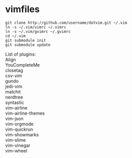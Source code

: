 # vimfiles


    git clone http://github.com/username/dotvim.git ~/.vim  
    ln -s ~/.vim/vimrc ~/.vimrc  
    ln -s ~/.vim/gvimrc ~/.gvimrc  
    cd ~/.vim  
    git submodule init  
    git submodule update  

List of plugins:   
  Align  
  YouCompleteMe  
  closetag  
  csv-vim  
  gundo  
  jedi-vim  
  matchit  
  nerdtree  
  syntastic  
  vim-airline  
  vim-airline-themes  
  vim-json  
  vim-orgmode  
  vim-quickrun  
  vim-showmarks  
  vim-slime  
  vim-vinegar  
  vim-wheel  
